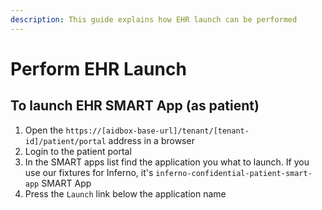 ```yaml
---
description: This guide explains how EHR launch can be performed
---
```


# Perform EHR Launch

## To launch EHR SMART App (as patient)

1. Open the `https://[aidbox-base-url]/tenant/[tenant-id]/patient/portal` address in a browser
2. Login to the patient portal
3. In the SMART apps list find the application you what to launch. If you use our fixtures for Inferno, it's `inferno-confidential-patient-smart-app` SMART App
4. Press the `Launch` link below the application name
